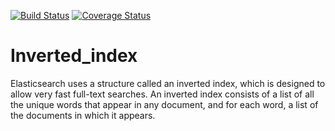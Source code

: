 [![Build Status](https://travis-ci.org/faithngetich/Inverted_index.svg?branch=master)](https://travis-ci.org/faithngetich/Inverted_index)
[![Coverage Status](https://coveralls.io/repos/github/faithngetich/Inverted_index/badge.svg?branch=master)](https://coveralls.io/github/faithngetich/Inverted_index?branch=master)

# Inverted_index
Elasticsearch uses a structure called an inverted index, which is designed to allow very fast full-text searches. An inverted index consists of a list of all the unique words that appear in any document, and for each word, a list of the documents in which it appears.
